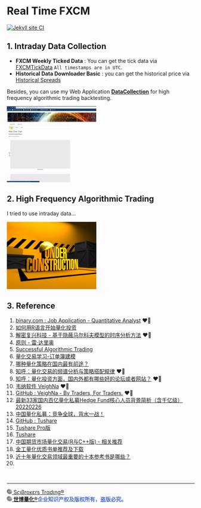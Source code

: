 # Real Time FXCM

[![Jekyll site CI](https://github.com/scibrokes/real-time-fxcm/actions/workflows/jekyll.yml/badge.svg)](https://github.com/scibrokes/real-time-fxcm/actions/workflows/jekyll.yml)

## 1. Intraday Data Collection

- **FXCM Weekly Ticked Data** : You can get the tick data via [FXCMTickData](https://github.com/FXCMAPI/FXCMTickData) `All timestamps are in UTC`.
- **Historical Data Downloader Basic** : you can get the historical price via [Historical Spreads](https://www.fxcm.com/uk/why-fxcm/execution/historical-spreads/)

Besides, you can use my Web Application [**DataCollection**](https://beta.rstudioconnect.com/content/3153/) for high frequency algorithmic trading backtesting.

<img src='www/ice_video_20171113-013636.gif' width='240'>

## 2. High Frequency Algorithmic Trading

I tried to use intraday data...
  
<img src='www/under_construction.jpg' width='240'>

## 3. Reference

01. [binary.com : Job Application - Quantitative Analyst](https://github.com/englianhu/binary.com-interview-question) ❤️‍🔥
02. [如何用R语言开始量化投资](https://github.com/scibrokes/real-time-fxcm/blob/master/reference/%E5%A6%82%E4%BD%95%E7%94%A8R%E8%AF%AD%E8%A8%80%E5%BC%80%E5%A7%8B%E9%87%8F%E5%8C%96%E6%8A%95%E8%B5%84.pdf)
03. [解密复兴科技 - 基于隐蔽马尔科夫模型的时序分析方法](https://github.com/scibrokes/real-time-fxcm/blob/master/reference/%E8%A7%A3%E5%AF%86%E5%A4%8D%E5%85%B4%E7%A7%91%E6%8A%80%20-%20%E5%9F%BA%E4%BA%8E%E9%9A%90%E8%94%BD%E9%A9%AC%E5%B0%94%E7%A7%91%E5%A4%AB%E6%A8%A1%E5%9E%8B%E7%9A%84%E6%97%B6%E5%BA%8F%E5%88%86%E6%9E%90%E6%96%B9%E6%B3%95.pdf) ❤️‍🔥
04. [原则 - 雷·达里奥](https://github.com/scibrokes/analyse-the-finance-and-stocks-price-of-bookmakers/blob/master/reference/%E5%8E%9F%E5%88%99%20-%20%E9%9B%B7%C2%B7%E8%BE%BE%E9%87%8C%E5%A5%A5.pdf)
05. [Successful Algorithmic Trading](https://github.com/englianhu/binary.com-interview-question/blob/master/reference/Successful%20Algorithmic%20Trading.pdf)
06. [量化交易学习-订单簿建模](https://zhuanlan.zhihu.com/p/499342831)
07. [哪种量化策略在国内最有前途？](https://www.zhihu.com/question/68030592/answer/2239306330)
08. [知呼：量化交易的频谱分析与策略搭配规律](https://zhuanlan.zhihu.com/p/89404944) ❤️‍🔥
09. [知呼：量化投资方面，国内外都有哪些好的论坛或者网站？](https://www.zhihu.com/question/20874888/answer/61854182) ❤️‍🔥
10. [韦纳软件 VeighNa](https://www.vnpy.com) ❤️‍🔥
11. [GitHub : VeighNa - By Traders, For Traders.](https://github.com/vnpy/vnpy) ❤️‍🔥
12. [最新33家国内百亿量化私募Hedge Fund核心人员背景简析（含千亿级）20220226](https://zhuanlan.zhihu.com/p/288461500)
13. [中国量化私募：竞争全球，背水一战！](https://zhuanlan.zhihu.com/p/145113688)
14. [GitHub : Tushare](https://github.com/waditu/tushare)
15. [Tushare Pro版](https://tushare.pro)
16. [Tushare](http://tushare.org)
17. [中国期货市场量化交易(R与C++版) - 相关推荐](https://ebook365.org/B07MVZ4XP7)
18. [金工量化优质书单推荐及下载](https://www.cxybb.com/article/m0_37639589/90765551)
19. [近十年量化交易领域最重要的十本参考书是哪些？](https://www.zhihu.com/question/23857983)
20. []()

<br>

---

[<img src="www/Scibrokes.png" width="14"/> Sςιβrοκεrs Trαdιηg®](http://www.scibrokes.com)<br>
<span style='color:RoyalBlue'>**[<img src="www/Scibrokes.png" width="14"/> 世博量化®](http://www.scibrokes.com)企业知识产权及版权所有，盗版必究。**</span>

